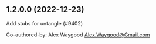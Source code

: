 ## 1.2.0.0 (2022-12-23)

Add stubs for untangle (#9402)

Co-authored-by: Alex Waygood <Alex.Waygood@Gmail.com>

